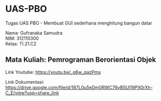 # UAS-PBO
Tugas UAS PBO - Membuat GUI sederhana menghitung bangun datar


Nama: Gufranaka Samudra </br>
NIM: 312110300 </br>
Kelas: TI.21.C2 </br>

## Mata Kuliah: Pemrograman Berorientasi Objek


Link Youtube: https://youtu.be/_g6w_qazPms

Link Dokumentasi: https://drive.google.com/file/d/187L0u5eDm0RWC76yB5Ul19PX0rXh-C_E/view?usp=share_link
